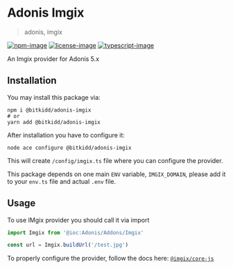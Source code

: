 # Adonis Imgix
> adonis, imgix

[![npm-image]][npm-url] [![license-image]][license-url] [![typescript-image]][typescript-url]

An Imgix provider for Adonis 5.x

## Installation

You may install this package via:
```
npm i @bitkidd/adonis-imgix
# or
yarn add @bitkidd/adonis-imgix
```

After installation you have to configure it:
```
node ace configure @bitkidd/adonis-imgix
```

This will create `/config/imgix.ts` file where you can configure the provider.

This package depends on one main `ENV` variable, `IMGIX_DOMAIN`, please add it to your `env.ts` file and actual `.env` file.

## Usage

To use IMgix provider you should call it via import
```javascript
import Imgix from '@ioc:Adonis/Addons/Imgix'

const url = Imgix.buildUrl('/test.jpg')
```

To properly configure the provider, follow the docs here: [`@imgix/core-js`](https://github.com/imgix/js-core)

[npm-image]: https://img.shields.io/npm/v/Anonymous.svg?style=for-the-badge&logo=npm
[npm-url]: https://npmjs.org/package/Anonymous "npm"

[license-image]: https://img.shields.io/npm/l/Anonymous?color=blueviolet&style=for-the-badge
[license-url]: LICENSE.md "license"

[typescript-image]: https://img.shields.io/badge/Typescript-294E80.svg?style=for-the-badge&logo=typescript
[typescript-url]:  "typescript"
